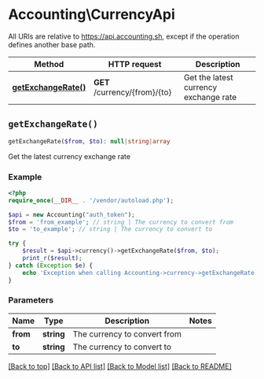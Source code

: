# Accounting\CurrencyApi

All URIs are relative to https://api.accounting.sh, except if the operation defines another base path.

| Method | HTTP request | Description |
| ------------- | ------------- | ------------- |
| [**getExchangeRate()**](CurrencyApi.md#getExchangeRate) | **GET** /currency/{from}/{to} | Get the latest currency exchange rate |


## `getExchangeRate()`

```php
getExchangeRate($from, $to): null|string|array
```

Get the latest currency exchange rate

### Example

```php
<?php
require_once(__DIR__ . '/vendor/autoload.php');

$api = new Accounting("auth_token");
$from = 'from_example'; // string | The currency to convert from
$to = 'to_example'; // string | The currency to convert to

try {
    $result = $api->currency()->getExchangeRate($from, $to);
    print_r($result);
} catch (Exception $e) {
    echo 'Exception when calling Accounting->currency->getExchangeRate: ', $e->getMessage(), PHP_EOL;
}

```

### Parameters

| Name | Type | Description  | Notes |
| ------------- | ------------- | ------------- | ------------- |
| **from** | **string**| The currency to convert from | |
| **to** | **string**| The currency to convert to | |

[[Back to top]](#) [[Back to API list]](../../README.md#endpoints)
[[Back to Model list]](../../README.md#models)
[[Back to README]](../../README.md)
